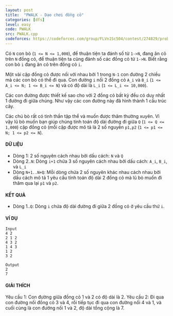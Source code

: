 ```yaml
---
layout: post
title:  "PWALK - Dạo chơi đồng cỏ"
categories: [dfs]
level: easy
code: PWALK
src: PWALK.cpp
codeforces: https://codeforces.com/group/FLVn1Sc504/contest/274829/problem/L
---
```




  


Có `N` con bò (`1 <= N <= 1,000`), để thuận tiện ta đánh số từ `1->N`, đang ăn cỏ trên `N` đồng cỏ, để thuận tiện ta cũng đánh số các đồng cỏ từ `1->N`. Biết rằng con bò `i` đang ăn cỏ trên đồng cỏ `i`.

Một vài cặp đồng cỏ được nối với nhau bởi 1 trong `N-1` con đường 2 chiều mà các con bò có thể đi qua. Con đường `i` nối 2 đồng cỏ `A_i` và `B_i` (`1 <= A_i <= N; 1 <= B_i <= N`) và có độ dài là `L_i` (`1 <= L_i <= 10,000`).

Các con đường được thiết kế sao cho với 2 đồng cỏ bất kỳ đều có duy nhất 1 đường đi giữa chúng. Như vậy các con đường này đã hình thành 1 cấu trúc cây.

Các chú bò rất có tinh thần tập thể và muốn được thăm thường xuyên. Vì vậy lũ bò muốn bạn giúp chúng tính toán độ dài đường đi giữa `Q` (`1 <= Q <= 1,000`) cặp đồng cỏ (mỗi cặp được mô tả là 2 số nguyên `p1,p2` (`1 <= p1 <= N; 1 <= p2 <= N`).


#### DỮ LIỆU

+ Dòng 1: 2 số nguyên cách nhau bởi dấu cách: `N` và `Q`
+ Dòng 2..`N`: Dòng `i+1` chứa 3 số nguyên cách nhau bởi dấu cách: `A_i`, `B_i`, và `L_i`
+ Dòng `N+1..N+Q`: Mỗi dòng chứa 2 số nguyên khác nhau cách nhau bởi dấu cách mô tả 1 yêu cầu tính toán độ dài 2 đồng cỏ mà lũ bò muốn đi thăm qua lại `p1` và `p2`.


#### KẾT QUẢ

+ Dòng 1..`Q`: Dòng `i` chứa độ dài đường đi giữa 2 đồng cỏ ở yêu cầu thứ `i`.

#### VÍ DỤ

```
Input
4 2
2 1 2
4 3 2
1 4 3
1 2
3 2

Output
2
7
```

#### GIẢI THÍCH

Yêu cầu 1: Con đường giữa đồng cỏ 1 và 2 có độ dài là 2. Yêu cầu 2: Đi qua con đường nối đồng cỏ 3 và 4, rồi tiếp tục đi qua con đường nối 4 và 1, và cuối cùng là con đướng nối 1 và 2, độ dài tổng cộng là 7.

<!--more-->

